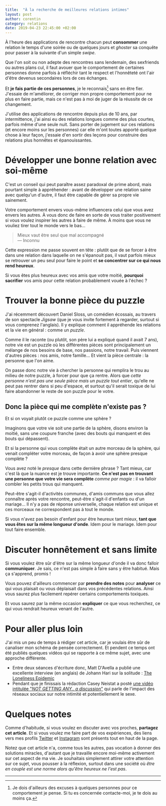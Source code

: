 ```yaml
---
title:  "À la recherche de meilleures relations intimes"
layout: post
author: corentin
category: relations
date: 2019-04-23 22:45:00 +02:00
---
```


À l'heure des applications de rencontre chacun peut **consommer** une relation le temps d'une soirée ou de quelques jours et *ghoster* sa conquête pour passer à la suivante d'un simple *swipe*.

Que l'on soit ou non adepte des rencontres sans lendemain, des sexfriends ou autres plans cul, il faut avouer que le comportement de certaines personnes donne parfois à réfléchir tant le respect et l'honnêteté ont l'air d'être devenus secondaires lors de ces échanges.

Et **je fais partie de ces personnes**, je le reconnais[^1] sans en être fier. J'essaie de m'améliorer, de corriger mon propre comportement pour ne plus en faire partie, mais ce n'est pas à moi de juger de la réussite de ce changement.

J'utilise des applications de rencontre depuis plus de 10 ans, par intermittence, j'ai ainsi eu des relations longues comme des plus courtes, parfois même d'une seule nuit. Sans porter de jugement sur ces relations (et encore moins sur les personnes) car elle m'ont toutes apporté quelque chose à leur façon, j'essaie d'en sortir des leçons pour construire des relations plus honnêtes et épanouissantes.

# Développer une bonne relation avec soi-même

C'est un conseil qui peut paraître assez paradoxal de prime abord, mais pourtant simple à appréhender : avant de développer une relation saine avec quelqu'un d'autre, il faut être capable de gérer sa propre vie sainement.

Votre comportement envers vous-même influencera celui que vous avez envers les autres. À vous donc de faire en sorte de vous traiter positivement si vous voulez inspirer les autres à faire de même. À moins que vous ne vouliez tirer tout le monde vers le bas…

> Mieux vaut être seul que mal accompagné  
> — Inconnu

Cette expression me passe souvent en tête : plutôt que de se forcer à être dans une relation dans laquelle on ne s'épanouit pas, il vaut parfois mieux se retrouver un peu seul pour faire le point et **se concentrer sur ce qui nous rend heureux**.

Si vous êtes plus heureux avec vos amis que votre moitié, **pourquoi sacrifier** vos amis pour cette relation probablement vouée à l'échec ?

# Trouver la bonne pièce du puzzle

J'ai récemment découvert Daniel Sloss, un comédien écossais, au travers de son spectacle *Jigsaw* (que je vous invite fortement à regarder, surtout si vous comprenez l'anglais). Il y explique comment il appréhende les relations et la vie en général : comme un *puzzle*.

Comme il le raconte (ou plutôt, son père lui a expliqué quand il avait 7 ans), notre vie est un puzzle où les différentes pièces sont principalement un mélange de nos besoins de base, nos passions, notre travail. Puis viennent d'autres pièces : nos amis, notre famille… Et vient la pièce centrale : la personne que l'on aime.

On passe donc notre vie à chercher la personne qui remplira le trou au milieu de notre puzzle, à forcer pour que ça rentre. Alors que *cette personne n'est pas une seule pièce mais un puzzle tout entier*, qu'elle ne peut pas rentrer dans si peu d'espace, et surtout qu'il serait toxique de lui faire abandonner le reste de son puzzle pour le votre.

## Donc la pièce qui me complète n'existe pas ?

Et si on voyait plutôt ce puzzle comme une sphère ?

Imaginons que votre vie soit une partie de la sphère, disons environ la moitié, sans une coupure franche (avec des bouts qui manquent et des bouts qui dépassent).

Et si la personne qui vous complète était un autre morceau de la sphère, qui venait compléter votre morceau, de façon à avoir une sphère presque complète ?

Vous avez noté le *presque* dans cette dernière phrase ? Tant mieux, car c'est là que la nuance est je trouve importante. **Ce n'est pas en trouvant une personne que votre vie sera complète** *comme par magie* : il va falloir combler les petits trous qui manquent.

Peut-être s'agit-il d'activités communes, d'amis communs que vous allez connaître après votre rencontre, peut-être s'agit-il d'enfants ou d'un mariage… Il n'y a pas de réponse universelle, chaque relation est unique et ces morceaux ne correspondent pas à tout le monde.

Si vous n'avez pas besoin d'enfant pour être heureux tant mieux, **tant que vous êtes sur la même longueur d'onde**. Idem pour le mariage. Idem pour tout faire ensemble.

# Discuter honnêtement et sans limite

Si vous voulez être sûr d'être sur la même longueur d'onde il va donc falloir **communiquer**. Je sais, ce n'est pas simple à faire sans y être habitué. Mais ça s'apprend, promis !

Vous pouvez d'ailleurs commencer par **prendre des notes** pour **analyser** ce qui vous plaisait ou vous déplaisait dans vos précédentes relations. Ainsi vous saurez plus facilement repérer certains comportements toxiques.

Et vous saurez par la même occasion **expliquer** ce que vous recherchez, ce qui vous rendrait heureux venant de l'autre.

# Pour aller plus loin

J'ai mis un peu de temps à rédiger cet article, car je voulais être sûr de canaliser mon schéma de pensée correctement. Et pendent ce temps ont été publiés quelques vidéos qui se rapporte à ce même sujet, avec une approche différente.

* Entre deux séances d'écriture donc, Matt D'Avella a publié une excellente interview (en anglais) de Johann Hari sur la solitude : [The Loneliness Epidemic](https://www.youtube.com/watch?v=m3aIQuMWJCA)
* Pendant que je finissais la rédaction Casey Neistat a posté [une vidéo intitulée "*NOT GETTING ANY.. a discussion*"](https://www.youtube.com/watch?v=wX9OLMNShPQ) qui parle de l'impact des réseaux sociaux sur notre intimité et potentiellement le sexe.

# Quelques notes

Comme d'habitude, si vous voulez en discuter avec vos proches, **partagez cet article**. Et si vous voulez me faire part de vos expériences, des liens vers mes profils [Twitter](https://twitter.com/viki53) et [Instagram](https://www.instagram.com/thisislifefr) sont présents tout en haut de la page.

Notez que cet article n'a, comme tous les autres, pas vocation à donner des solutions miracles, d'autant que je travaille encore moi-même activement sur cet aspect de ma vie. Je souhaitais simplement attirer votre attention sur ce sujet, vous pousser à la réflexion, surtout dans une société où *être en couple est une norme alors qu'être heureux ne l'est pas*.

---

[^1]: Je dois d'ailleurs des excuses à quelques personnes pour ce comportement je pense. Si tu es concernée contacte-moi, je te dois au moins ça.
